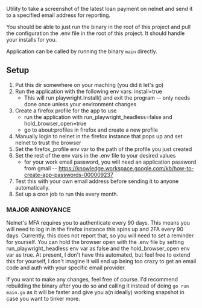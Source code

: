Utility to take a screenshot of the latest loan payment on nelnet and send it to a specified email address for reporting.

You should be able to just run the binary in the root of this project and pull the configuration the .env file in the root 
of this project. It should handle your installs for you.

Application can be called by running the binary `main` directly.

## Setup
1. Put this dir somewhere on your maching (you did it let's go)
2. Run the application with the following env vars: install=true
    - This will run playwright.Install() and exit the program -- only needs done once unless your environment changes
3. Create a firefox profile for the app to use 
    - run the application with run_playwright_headless=false and hold_browser_open=true
    - go to about:profiles in firefox and create a new profile
4. Manually login to nelnet in the firefox instance that pops up and set nelnet to trust the browser 
5. Set the firefox_profile env var to the path of the profile you just created
6. Set the rest of the env vars in the .env file to your desired values
    - for your work email password, you will need an application password from gmail -- https://knowledge.workspace.google.com/kb/how-to-create-app-passwords-000009237 
7. Test this with your own email address before sending it to anyone automatically.
8. Set up a cron job to run this every month.

### MAJOR ANNOYANCE ###
Nelnet's MFA requires you to authenticate every 90 days. This means you will need to log in in the firefox instance this spins
up and 2FA every 90 days. Currently, this does not report that, so you will need to set a reminder for yourself. You can hold the
browser open with the .env file by setting run_playwright_headless env var as false and the hold_browser_open env var as true.
At present, I don't have this automated, but feel free to extend this for yourself, I don't imagine it will end up being too
crazy to get an email code and auth with your specific email provider.


If you want to make any changes, feel free of course. I'd recommend rebuilding the binary after you do so and calling it instead 
of doing `go run main.go` as it will be faster and give you a(n ideally) working snapshot in case you want to tinker more.
